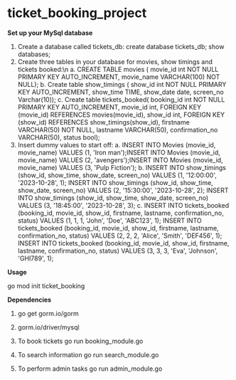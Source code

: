 # ticket_booking_project

**Set up your MySql database**
1. Create a database called tickets_db:
   create database tickets_db;
   show databases;
2. Create three tables in your database for movies, show timings and tickets booked:\n
   a. CREATE TABLE movies (
      movie_id int NOT NULL PRIMARY KEY AUTO_INCREMENT, 
      movie_name VARCHAR(100) NOT NULL);
   b. Create table show_timings (
      show_id int NOT NULL PRIMARY KEY AUTO_INCREMENT,
      show_time TIME,
      show_date date,
      screen_no Varchar(10));
   c. Create table tickets_booked(
      booking_id int NOT NULL PRIMARY KEY AUTO_INCREMENT,
      movie_id int,
      FOREIGN KEY (movie_id) REFERENCES movies(movie_id),
      show_id int,
      FOREIGN KEY (show_id) REFERENCES show_timings(show_id),
      firstname VARCHAR(50) NOT NULL,
      lastname VARCHAR(50),
      confirmation_no VARCHAR(50),
      status bool);
3. Insert dummy values to start off:
   a. INSERT INTO Movies (movie_id, movie_name) VALUES (1, 'Iron man');INSERT INTO Movies 
      (movie_id, movie_name) VALUES (2, 'avengers');INSERT INTO Movies (movie_id, movie_name) VALUES 
      (3, 'Pulp Fiction');
   b. INSERT INTO show_timings (show_id, show_time, show_date, screen_no)
      VALUES (1, '12:00:00', '2023-10-28', 1); INSERT INTO show_timings (show_id, show_time, 
      show_date, screen_no) VALUES (2, '15:30:00', '2023-10-28', 2);
      INSERT INTO show_timings (show_id, show_time, show_date, screen_no) 
      VALUES (3, '18:45:00', '2023-10-28', 3);
   c. INSERT INTO tickets_booked (booking_id, movie_id, show_id, firstname, lastname, 
      confirmation_no, status) VALUES (1, 1, 1, 'John', 'Doe', 'ABC123', 1);
      INSERT INTO tickets_booked (booking_id, movie_id, show_id, firstname, lastname, confirmation_no,
      status) VALUES (2, 2, 2, 'Alice', 'Smith', 'DEF456', 1);
      INSERT INTO tickets_booked (booking_id, movie_id, show_id, firstname, lastname, 
      confirmation_no, status) VALUES (3, 3, 3, 'Eva', 'Johnson', 'GHI789', 1);

**Usage**

go mod init ticket_booking

**Dependencies**
1. go get gorm.io/gorm
2. gorm.io/driver/mysql

1. To book tickets
   go run booking_module.go
2. To search information
   go run search_module.go
3. To perform admin tasks
   go run admin_module.go
   

   
